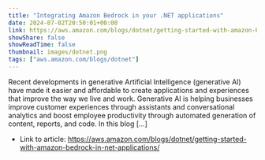 ```yaml
---
title: "Integrating Amazon Bedrock in your .NET applications"
date: 2024-07-02T20:50:01+00:00
link: https://aws.amazon.com/blogs/dotnet/getting-started-with-amazon-bedrock-in-net-applications/
showShare: false
showReadTime: false
thumbnail: images/dotnet.png
tags: ["aws.amazon.com/blogs/dotnet"]
---
```

Recent developments in generative Artificial Intelligence (generative AI) have made it easier and affordable to create applications and experiences that improve the way we live and work. Generative AI is helping businesses improve customer experiences through assistants and conversational analytics and boost employee productivity through automated generation of content, reports, and code. In this blog […]

- Link to article: https://aws.amazon.com/blogs/dotnet/getting-started-with-amazon-bedrock-in-net-applications/